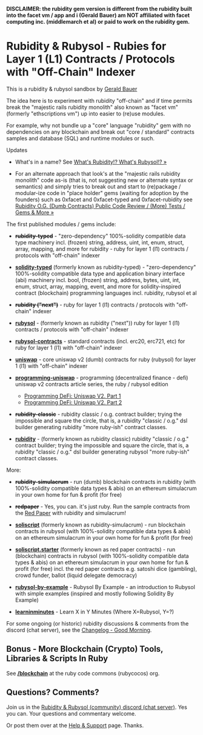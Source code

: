 
**DISCLAIMER:   the rubidity gem version is different 
from the rubidity built into the facet vm / app and i (Gerald Bauer) 
am NOT affiliated with facet computing inc. (middlemarch et al) or paid to work on the rubidity gem.**



# Rubidity & Rubysol  -  Rubies for Layer 1 (L1) Contracts / Protocols with "Off-Chain" Indexer


This is a rubidity & rubysol sandbox by [Gerald Bauer](https://github.com/geraldb)

The idea here is to experiment with rubidity "off-chain"
and if time permits break the "majestic rails rubidity monolith"
also known as "facet vm" (formerly "ethscriptions vm") up into easier to (re)use modules.

For example, why not bundle up a "core" language "rubidity" gem with 
no dependencies on any blockchain and break out "core / standard" 
contracts samples and database (SQL) and runtime modules or such.


Updates  

- What's in a name?  See [What's Rubidity!? What's Rubysol!? »](NAMES.md)

- For an alternate approach that look's at the "majestic rails rubidity monolith" code as-is (that is, not suggesting new or alternate syntax or semantics)
and simply tries to break out and start to (re)package / modular-ize code in "place holder" gems (waiting for adoption by the founders) such as 0xfacet and 0xfacet-typed and 0xfacet-rubidity see [Rubidity O.G. (Dumb Contracts) Public Code Review / (More) Tests / Gems & More »](https://github.com/s6ruby/rubidity.review)





The first published modules / gems include:

- ~~**rubidity-typed**~~ - "zero-dependency" 100%-solidity compatible data type machinery incl. (frozen) string, address, uint, int, enum, struct, array, mapping, and more for rubidity - ruby for layer 1 (l1) contracts / protocols with "off-chain" indexer

- [**solidity-typed**](solidity-typed) (formerly known as rubidity-typed) -  "zero-dependency" 100%-solidity compatible data type and application binary interface (abi) machinery incl. bool, (frozen) string, address, bytes, uint, int, enum, struct, array, mapping, event, and more for solidity-inspired contract (blockchain) programming languages incl. rubidity, rubysol et al


- ~~**rubidity ("next")**~~ - ruby for layer 1 (l1) contracts / protocols with "off-chain" indexer 

- [**rubysol**](rubysol) - (formerly known as rubidity ("next")) ruby for layer 1 (l1) contracts / protocols with "off-chain" indexer 



- [**rubysol-contracts**](rubysol-contracts) - standard contracts (incl. erc20, erc721, etc) for ruby for layer 1 (l1) with "off-chain" indexer

- [**uniswap**](uniswap) - core uniswap v2 (dumb) contracts for ruby (rubysol) for layer 1 (l1) with "off-chain" indexer

- [**programming-uniswap**](programming-uniswap) - programming (decentralized finance - defi) uniswap v2 contracts article series, the ruby / rubysol edition
  - [Programming DeFi: Uniswap V2. Part 1](programming-uniswap/part1)
  - [Programming DeFi: Uniswap V2. Part 2](programming-uniswap/part2)


- ~~**rubidity-classic**~~ - rubidity classic / o.g. contract builder; trying the impossible and square the circle, that is, a rubidity "classic / o.g." dsl builder generating rubidity "more ruby-ish" contract classes. 


- [**rubidity**](rubidity) - (formerly known as rubidity classic) rubidity "classic / o.g." contract builder; trying the impossible and square the circle, that is, a rubidity "classic / o.g." dsl builder generating rubysol "more ruby-ish" contract classes. 



More:

- ~~**rubidity-simulacrum**~~ - run (dumb) blockchain contracts in rubidity (with 100%-solidity compatible data types & abis) on an ethereum simulacrum in your own home for fun & profit (for free)

- ~~**redpaper**~~ - Yes, you can. it's just ruby. Run the sample contracts from the [Red Paper](https://github.com/s6ruby/redpaper)
with rubidity and simulacrum!


- [**soliscript**](https://github.com/soliscript/soliscript) (formerly known as rubidity-simulacrum) - run blockchain contracts in rubysol (with 100%-solidity compatible data types & abis) on an ethereum simulacrum in your own home for fun & profit (for free)

- [**soliscript.starter**](https://github.com/soliscript/soliscript.starter) (formerly known as red paper contracts) -  run (blockchain) contracts in rubysol (with 100%-solidity compatible data types & abis) on an ethereum simulacrum in your own home for fun & profit (for free) incl. the red paper contracts e.g. satoshi dice (gambling), crowd funder, ballot (liquid delegate democracy)



- [**rubysol-by-example**](rubysol-by-example) - Rubysol By Example - an introduction to Rubysol with simple examples (inspired and mostly following Solidity By Example)

- [**learninminutes**](learninminutes) - Learn X in Y Minutes (Where X=Rubysol, Y=?)




For some ongoing (or historic) 
rubidity discussions & comments from 
the discord (chat server), see the [Changelog  - Good Morning](CHANGELOG.md).





## Bonus - More Blockchain (Crypto) Tools, Libraries & Scripts In Ruby

See [**/blockchain**](https://github.com/rubycocos/blockchain) 
at the ruby code commons (rubycocos) org.





## Questions? Comments?

Join us in the [Rubidity & Rubysol (community) discord (chat server)](https://discord.gg/3JRnDUap6y). Yes you can.
Your questions and commentary welcome.

Or post them over at the [Help & Support](https://github.com/geraldb/help) page. Thanks.

